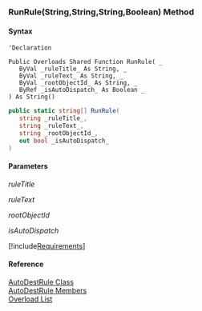 ﻿### RunRule(String,String,String,Boolean) Method

#### Syntax

```vbnet
'Declaration

Public Overloads Shared Function RunRule( _
   ByVal _ruleTitle_ As String, _
   ByVal _ruleText_ As String, _
   ByVal _rootObjectId_ As String, _
   ByRef _isAutoDispatch_ As Boolean _
) As String()
```

```csharp
public static string[] RunRule( 
   string _ruleTitle_,
   string _ruleText_,
   string _rootObjectId_,
   out bool _isAutoDispatch_
)
```

#### Parameters

_ruleTitle_

_ruleText_

_rootObjectId_

_isAutoDispatch_

[!include[Requirements](../partials/requirements.md)]

#### Reference

[AutoDestRule Class](fcSDK~FChoice.Foundation.Clarify.AutoDest.AutoDestRule.md)  
[AutoDestRule Members](fcSDK~FChoice.Foundation.Clarify.AutoDest.AutoDestRule_members.md)  
[Overload List](fcSDK~FChoice.Foundation.Clarify.AutoDest.AutoDestRule~RunRule.md)